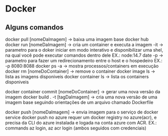 # Docker

## Alguns comandos

docker pull [nomeDaImagem] -> baixa uma imagem base docker hub
docker run [nomeDaImagem] -> cria um container e executa a imagem
    -it -> parametro para o doker iniciar em modo interativo e disponibilizar uma shel, na qual você pode executar comandos dentro dele EX.: node:14.7 date
    -p -> parametro para fazer um redirecionamento entre o host e o hospedeiro EX.: -p 8080:8088
docker ps -a -> mostra processos/containers em execução
docker rm [nomeDoContainer] -> remove o container
docker image ls -> lista as imagens disponiveis
docker container ls -> lista os containers disponiveis

docker container commit [nomeDoContainer] -> gerar uma nova versão da imagem
docker build . -t [tagDaImagem] -> cria uma nova versão de uma imagem base seguindo orientações de um arquivo chamado Dockerfile

docker push [nomeDaImagem] -> envia imagem para o serviço de docker service
    docker push no azure requer um docker registry no azure(acr), e precisa da CLI do azure instalada e logada na conta azure com ACR. EX.: commands az login, az acr login (ambos seguidos com credenciais) 